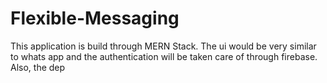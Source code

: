 # Flexible-Messaging
This application is build through MERN Stack. The ui would be very similar to whats app and the authentication will be taken care of through firebase. Also, the dep
